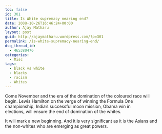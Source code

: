 ```yaml
---
toc: false
id: 301
title: Is White supremacy nearing end?
date: 2008-10-26T16:46:24+00:00
author: Ajay Matharu
layout: post
guid: http://ajaymatharu.wordpress.com/?p=301
permalink: /is-white-supremacy-nearing-end/
dsq_thread_id:
  - 465380476
categories:
  - Misc
tags:
  - black vs white
  - blacks
  - racism
  - Whites
---
```

Come November and the era of the domination of the coloured race will begin. Lewis Hamilton on the verge of winning the Formula One championship, India&#8217;s successful moon mission, Obama win in elections, will ensure the end of domination of the whites.

It will mark a new beginning. And it is very significant as it is the Asians and the non-whites who are emerging as great powers.
